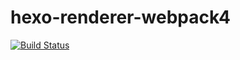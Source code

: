 # hexo-renderer-webpack4
[![Build Status](https://travis-ci.com/segayuu/hexo-renderer-webpack4.svg?branch=master)](https://travis-ci.com/segayuu/hexo-renderer-webpack4)
